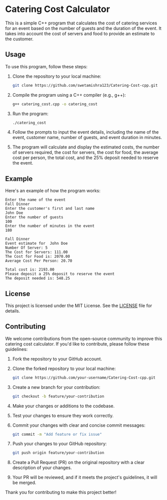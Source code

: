 
# Catering Cost Calculator

This is a simple C++ program that calculates the cost of catering services for an event based on the number of guests and the duration of the event. It takes into account the cost of servers and food to provide an estimate to the customer.

## Usage

To use this program, follow these steps:

1. Clone the repository to your local machine:
   ```sh
   git clone https://github.com/swetamishra123/Catering-Cost-cpp.git
   ```

2. Compile the program using a C++ compiler (e.g., g++):

   ```sh
   g++ catering_cost.cpp -o catering_cost
   ```

3. Run the program:

   ```sh
   ./catering_cost
   ```

4. Follow the prompts to input the event details, including the name of the event, customer name, number of guests, and event duration in minutes.

5. The program will calculate and display the estimated costs, the number of servers required, the cost for servers, the cost for food, the average cost per person, the total cost, and the 25% deposit needed to reserve the event.

## Example

Here's an example of how the program works:

```
Enter the name of the event
Fall Dinner
Enter the customer's first and last name
John Doe
Enter the number of guests
100
Enter the number of minutes in the event
180

Fall Dinner     
Event estimate for  John Doe
Number Of Server: 5
The Cost for Servers: 111.00
The Cost for Food is: 2070.00
Average Cost Per Person: 20.70

Total cost is: 2193.00
Please deposit a 25% deposit to reserve the event
The deposit needed is: 548.25
```

## License

This project is licensed under the MIT License. See the [LICENSE](LICENSE) file for details.


## Contributing

We welcome contributions from the open-source community to improve this catering cost calculator. If you'd like to contribute, please follow these guidelines:

1. Fork the repository to your GitHub account.

2. Clone the forked repository to your local machine:

   ```sh
   git clone https://github.com/your-username/Catering-Cost-cpp.git
   ```

3. Create a new branch for your contribution:

   ```sh
   git checkout -b feature/your-contribution
   ```

4. Make your changes or additions to the codebase.

5. Test your changes to ensure they work correctly.

6. Commit your changes with clear and concise commit messages:

   ```sh
   git commit -m "Add feature or fix issue"
   ```

7. Push your changes to your GitHub repository:

   ```sh
   git push origin feature/your-contribution
   ```

8. Create a Pull Request (PR) on the original repository with a clear description of your changes.

9. Your PR will be reviewed, and if it meets the project's guidelines, it will be merged.

Thank you for contributing to make this project better!

